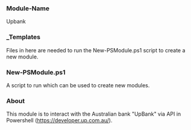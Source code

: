 ### Module-Name
Upbank

### _Templates
Files in here are needed to run the New-PSModule.ps1 script to create a new module.

### New-PSModule.ps1
A script to run which can be used to create new modules.

### About
This module is to interact with the Australian bank "UpBank" via API in Powershell (https://developer.up.com.au/).
